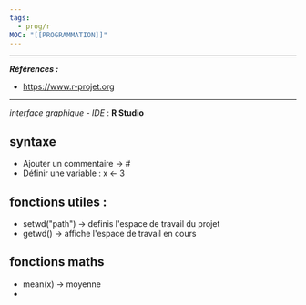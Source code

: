 ```yaml
---
tags:
  - prog/r
MOC: "[[PROGRAMMATION]]"
---
```



---
***Références :***
- https://www.r-projet.org
------


*interface graphique - IDE* : **R Studio**

## syntaxe 

- Ajouter un commentaire -> #
- Définir une variable  :  x <- 3

## fonctions utiles : 

- setwd("path") -> definis l'espace de travail du projet 
- getwd() -> affiche l'espace de travail en cours

## fonctions maths 
- mean(x) -> moyenne 
- 
